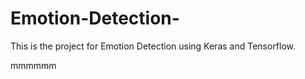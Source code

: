 # Emotion-Detection-
This is the project for Emotion Detection using Keras and Tensorflow.


mmmmmm
